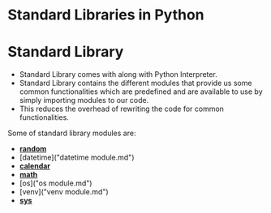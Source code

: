 # Standard Libraries in Python

# Standard Library

- Standard Library comes with along with Python Interpreter.
- Standard Library contains the different modules that provide us some common functionalities which are predefined and are available to use by simply importing modules to our code.
- This reduces the overhead of rewriting the code for common functionalities.

Some of standard library modules are:

- [**random**](Standard%20Libraries%20in%20Python%2079c6f4712d6c4bcf9308b9d8714493f2/random%20module%20cf5d31ad0a284146959d4642ccf12bb2.md)
- [datetime]("datetime module.md")
- [**calendar**](Standard%20Libraries%20in%20Python%2079c6f4712d6c4bcf9308b9d8714493f2/calendar%20module%204ac5363d5ba145df915d8796998d8bb0.md)
- [**math**](Standard%20Libraries%20in%20Python%2079c6f4712d6c4bcf9308b9d8714493f2/math%20module%2074c043a92f8e43afa0e2d3025d77f565.md)
- [os]("os module.md")
- [venv]("venv module.md")
- [**sys**](Standard%20Libraries%20in%20Python%2079c6f4712d6c4bcf9308b9d8714493f2/sys%20module%20ecbc10d04d9d43e3a54c1695e20b8429.md)
